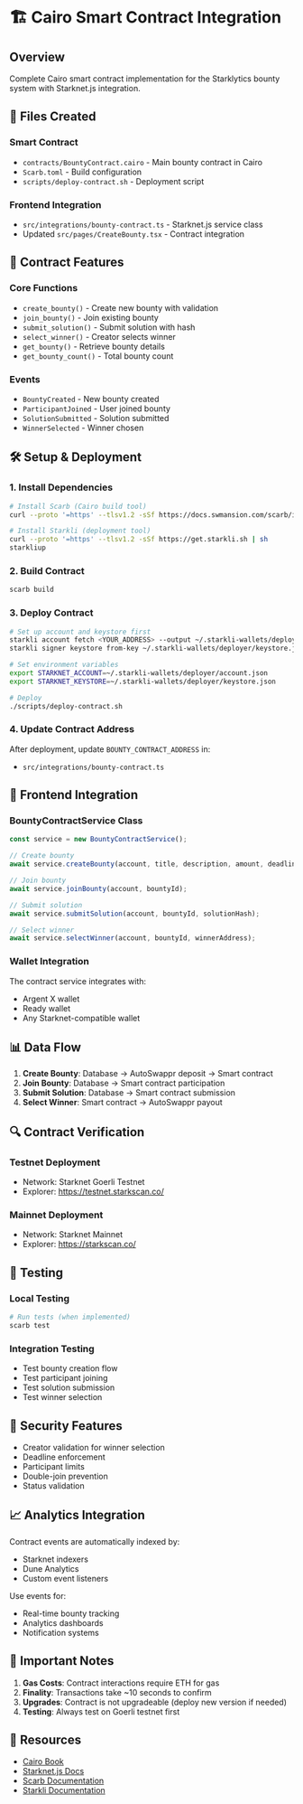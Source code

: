 # 🏗️ Cairo Smart Contract Integration

## Overview
Complete Cairo smart contract implementation for the Starklytics bounty system with Starknet.js integration.

## 📁 Files Created

### Smart Contract
- `contracts/BountyContract.cairo` - Main bounty contract in Cairo
- `Scarb.toml` - Build configuration
- `scripts/deploy-contract.sh` - Deployment script

### Frontend Integration
- `src/integrations/bounty-contract.ts` - Starknet.js service class
- Updated `src/pages/CreateBounty.tsx` - Contract integration

## 🚀 Contract Features

### Core Functions
- `create_bounty()` - Create new bounty with validation
- `join_bounty()` - Join existing bounty
- `submit_solution()` - Submit solution with hash
- `select_winner()` - Creator selects winner
- `get_bounty()` - Retrieve bounty details
- `get_bounty_count()` - Total bounty count

### Events
- `BountyCreated` - New bounty created
- `ParticipantJoined` - User joined bounty
- `SolutionSubmitted` - Solution submitted
- `WinnerSelected` - Winner chosen

## 🛠️ Setup & Deployment

### 1. Install Dependencies
```bash
# Install Scarb (Cairo build tool)
curl --proto '=https' --tlsv1.2 -sSf https://docs.swmansion.com/scarb/install.sh | sh

# Install Starkli (deployment tool)
curl --proto '=https' --tlsv1.2 -sSf https://get.starkli.sh | sh
starkliup
```

### 2. Build Contract
```bash
scarb build
```

### 3. Deploy Contract
```bash
# Set up account and keystore first
starkli account fetch <YOUR_ADDRESS> --output ~/.starkli-wallets/deployer/account.json
starkli signer keystore from-key ~/.starkli-wallets/deployer/keystore.json

# Set environment variables
export STARKNET_ACCOUNT=~/.starkli-wallets/deployer/account.json
export STARKNET_KEYSTORE=~/.starkli-wallets/deployer/keystore.json

# Deploy
./scripts/deploy-contract.sh
```

### 4. Update Contract Address
After deployment, update `BOUNTY_CONTRACT_ADDRESS` in:
- `src/integrations/bounty-contract.ts`

## 🔧 Frontend Integration

### BountyContractService Class
```typescript
const service = new BountyContractService();

// Create bounty
await service.createBounty(account, title, description, amount, deadline, maxParticipants);

// Join bounty
await service.joinBounty(account, bountyId);

// Submit solution
await service.submitSolution(account, bountyId, solutionHash);

// Select winner
await service.selectWinner(account, bountyId, winnerAddress);
```

### Wallet Integration
The contract service integrates with:
- Argent X wallet
- Ready wallet
- Any Starknet-compatible wallet

## 📊 Data Flow

1. **Create Bounty**: Database → AutoSwappr deposit → Smart contract
2. **Join Bounty**: Database → Smart contract participation
3. **Submit Solution**: Database → Smart contract submission
4. **Select Winner**: Smart contract → AutoSwappr payout

## 🔍 Contract Verification

### Testnet Deployment
- Network: Starknet Goerli Testnet
- Explorer: https://testnet.starkscan.co/

### Mainnet Deployment
- Network: Starknet Mainnet
- Explorer: https://starkscan.co/

## 🧪 Testing

### Local Testing
```bash
# Run tests (when implemented)
scarb test
```

### Integration Testing
- Test bounty creation flow
- Test participant joining
- Test solution submission
- Test winner selection

## 🔐 Security Features

- Creator validation for winner selection
- Deadline enforcement
- Participant limits
- Double-join prevention
- Status validation

## 📈 Analytics Integration

Contract events are automatically indexed by:
- Starknet indexers
- Dune Analytics
- Custom event listeners

Use events for:
- Real-time bounty tracking
- Analytics dashboards
- Notification systems

## 🚨 Important Notes

1. **Gas Costs**: Contract interactions require ETH for gas
2. **Finality**: Transactions take ~10 seconds to confirm
3. **Upgrades**: Contract is not upgradeable (deploy new version if needed)
4. **Testing**: Always test on Goerli testnet first

## 🔗 Resources

- [Cairo Book](https://book.cairo-lang.org/)
- [Starknet.js Docs](https://starknetjs.com/)
- [Scarb Documentation](https://docs.swmansion.com/scarb/)
- [Starkli Documentation](https://book.starkli.rs/)